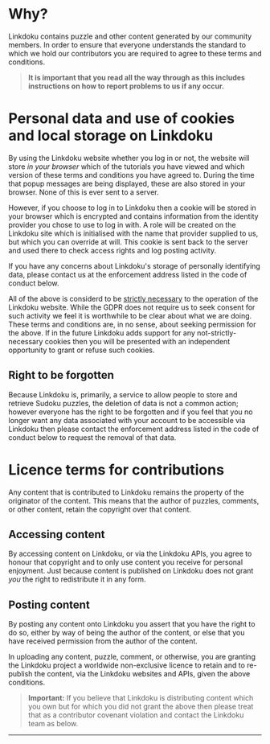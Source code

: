 # Why?

Linkdoku contains puzzle and other content generated by our
community members. In order to ensure that everyone understands
the standard to which we hold our contributors you are required
to agree to these terms and conditions.

> **It is important that you read all the
> way through as this includes instructions on how to report problems
> to us if any occur.**

# Personal data and use of cookies and local storage on Linkdoku

By using the Linkdoku website whether you log in or not, the website
will store _in your browser_ which of the tutorials you have viewed
and which version of these terms and conditions you have agreed to.
During the time that popup messages are being displayed, these are
also stored in your browser. None of this is ever sent to a server.

However, if you choose to log in to Linkdoku then a cookie
will be stored in your browser which is encrypted and contains information
from the identity provider you chose to use to log in with. A role will
be created on the Linkdoku site which is initialised with the name that
provider supplied to us, but which you can override at will. This cookie is
sent back to the server and used there to check access rights and log
posting activity.

If you have any concerns about Linkdoku's storage of personally identifying
data, please contact us at the enforcement address listed in the
code of conduct below.

All of the above is considerd to be [strictly necessary][sn] to the operation of the
Linkdoku website. While the GDPR does not require us to seek consent
for such activity we feel it is worthwhile to be clear about what we
are doing. These terms and conditions are, in no sense, about seeking
permission for the above. If in the future Linkdoku adds support for any
not-strictly-necessary cookies then you will be presented with an independent
opportunity to grant or refuse such cookies.

[sn]: https://ico.org.uk/for-organisations/guide-to-pecr/guidance-on-the-use-of-cookies-and-similar-technologies/what-are-the-rules-on-cookies-and-similar-technologies/#rules9

## Right to be forgotten

Because Linkdoku is, primarily, a service to allow people to store and
retrieve Sudoku puzzles, the deletion of data is not a common action;
however everyone has the right to be forgotten and if you feel that you
no longer want any data associated with your account to be accessible
via Linkdoku then please contact the enforcement address listed in the
code of conduct below to request the removal of that data.

# Licence terms for contributions

Any content that is contributed to Linkdoku remains the property
of the originator of the content. This means that the author of puzzles,
comments, or other content, retain the copyright over that content.

## Accessing content

By accessing content on Linkdoku, or via the Linkdoku APIs, you agree to
honour that copyright and to only use content you receive for personal
enjoyment. Just because content is published on Linkdoku does not grant
_you_ the right to redistribute it in any form.

## Posting content

By posting any content onto Linkdoku you assert that you have the right
to do so, either by way of being the author of the content, or else
that you have received permission from the author of the content.

In uploading any content, puzzle, comment, or otherwise, you are granting
the Linkdoku project a worldwide non-exclusive licence to retain and to
re-publish the content, via the Linkdoku websites and APIs, given the above
conditions.

> **Important:** If you believe that Linkdoku is distributing content which you own but
> for which you did not grant the above then please treat that as a
> contributor covenant violation and contact the Linkdoku team as below.

---
